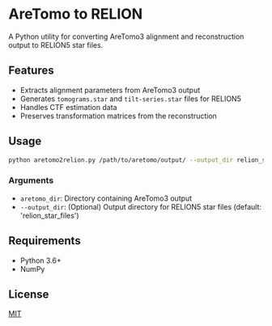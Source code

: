 # AreTomo to RELION

A Python utility for converting AreTomo3 alignment and reconstruction output to RELION5 star files.


## Features

- Extracts alignment parameters from AreTomo3 output
- Generates `tomograms.star` and `tilt-series.star` files for RELION5
- Handles CTF estimation data
- Preserves transformation matrices from the reconstruction

## Usage

```bash
python aretomo2relion.py /path/to/aretomo/output/ --output_dir relion_star_files
```

### Arguments

- `aretomo_dir`: Directory containing AreTomo3 output
- `--output_dir`: (Optional) Output directory for RELION5 star files (default: 'relion_star_files')

## Requirements

- Python 3.6+
- NumPy

## License

[MIT](LICENSE)
